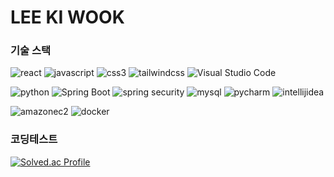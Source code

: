 # LEE KI WOOK

### 기술 스택
![react](https://img.shields.io/badge/react-61DAFB.svg?&style=for-the-badge&logo=react&logoColor=white)
![javascript](https://img.shields.io/badge/javascript-F7DF1E.svg?&style=for-the-badge&logo=javascript&logoColor=white)
![css3](https://img.shields.io/badge/css3-1572B6.svg?&style=for-the-badge&logo=css3&logoColor=white)
![tailwindcss](https://img.shields.io/badge/tailwindcss-06B6D4.svg?&style=for-the-badge&logo=tailwindcss&logoColor=white)
![Visual Studio Code](https://img.shields.io/badge/Visual%20Studio%20Code-007ACC.svg?&style=for-the-badge&logo=Visual%20Studio%20Code&logoColor=white)

![python](https://img.shields.io/badge/python-3776AB.svg?&style=for-the-badge&logo=python&logoColor=white)
![Spring Boot](https://img.shields.io/badge/Spring%20Boot-6DB33F.svg?&style=for-the-badge&logo=Spring%20Boot&logoColor=white)
![spring security](https://img.shields.io/badge/Spring%20Security-6DB33F.svg?&style=for-the-badge&logo=Spring%20Security&logoColor=white)
![mysql](https://img.shields.io/badge/mysql-4479A1.svg?&style=for-the-badge&logo=mysql&logoColor=white)
![pycharm](https://img.shields.io/badge/pycharm-000000.svg?&style=for-the-badge&logo=pycharm&logoColor=white)
![intellijidea](https://img.shields.io/badge/intellij%20idea-000000.svg?&style=for-the-badge&logo=intellij%20idea&logoColor=white)


![amazonec2](https://img.shields.io/badge/amazon%20ec2-FF9900.svg?&style=for-the-badge&logo=amazon%20ec2&logoColor=white)
![docker](https://img.shields.io/badge/docker-2496ED.svg?&style=for-the-badge&logo=docker&logoColor=white)

### 코딩테스트
[![Solved.ac Profile](http://mazassumnida.wtf/api/v2/generate_badge?boj=tizmfns1218)](https://solved.ac/tizmfns1218/)






<!--
**kiwoook/kiwoook** is a ✨ _special_ ✨ repository because its `README.md` (this file) appears on your GitHub profile.

Here are some ideas to get you started:

- 🔭 I’m currently working on ...
- 🌱 I’m currently learning ...
- 👯 I’m looking to collaborate on ...
- 🤔 I’m looking for help with ...
- 💬 Ask me about ...****
- 📫 How to reach me: ...
- 😄 Pronouns: ...
- ⚡ Fun fact: ...
-->
